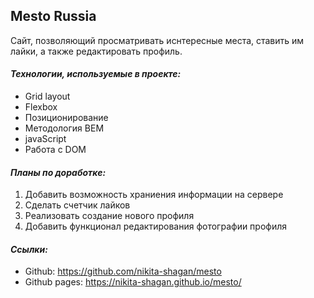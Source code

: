 ## Mesto Russia

Сайт, позволяющий просматривать иснтересные места, ставить им лайки, а также редактировать профиль.


#### _Технологии, используемые в проекте:_

*   Grid layout
*   Flexbox
*   Позиционирование
*   Методология BEM
*   javaScript
*   Работа с DOM

#### _Планы по доработке:_

1.  Добавить возможность храниения информации на сервере
2.  Сделать счетчик лайков
3.  Реализовать создание нового профиля
4.  Добавить функционал редактирования фотографии профиля

#### _Ссылки:_

*   Github: https://github.com/nikita-shagan/mesto
*   Github pages: https://nikita-shagan.github.io/mesto/
